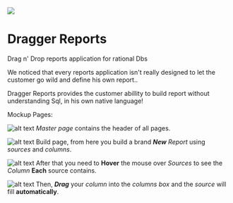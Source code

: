 <img src="https://ci.appveyor.com/api/projects/status/github/OfekRv/DraggerReports?branch=master&svg=true">

# Dragger Reports
Drag n' Drop reports application for rational Dbs

We noticed that every reports application isn't really designed to let the customer go wild and define his own report..

Dragger Reports provides the customer abillity to build report without understanding Sql, in his own native language!

Mockup Pages:

![alt text](https://imgur.com/VqNZBP7)
*Master page* contains the header of all pages.

![alt text](https://imgur.com/eRq16uC)
Build page, from here you build a brand **_New_** *Report* using *sources* and *columns*.


![alt text](https://imgur.com/ElbHBS5)
After that you need to **Hover** the mouse over *Sources* to see the *Column* **Each** source contains.

![alt text](https://imgur.com/2fCmsnx)
Then, **_Drag_** your *column* into the *columns box* and the *source* will fill **automatically**.
